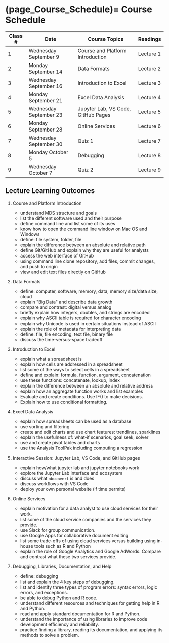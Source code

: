 (page_Course_Schedule)=
Course Schedule
=======================

| Class # | Date                   | Course Topics                                                     | Readings  |
| ------- | ---------------------- | ----------------------------------------------------------------- | --------- |
| 1       | Wednesday September 9  | Course and Platform Introduction                                  | Lecture 1 |
| 2       | Monday September 14    | Data Formats                                                      | Lecture 2 |
| 3       | Wednesday September 16 | Introduction to Excel                                             | Lecture 3 |
| 4       | Monday September 21    | Excel Data Analysis                                               | Lecture 4 |
| 5       | Wednesday September 23 | Jupyter Lab, VS Code, GitHub Pages                                | Lecture 5 |
| 6       | Monday September 28    | Online Services                                                   | Lecture 6 |
| 7       | Wednesday September 30 | Quiz 1                                                            | Lecture 7 |
| 8       | Monday October 5       | Debugging                                                         | Lecture 8 |
| 9       | Wednesday October 7    | Quiz 2                                                            | Lecture 9 |

## Lecture Learning Outcomes

1. Course and Platform Introduction
	- understand MDS structure and goals
	- list the different software used and their purpose
	- define command line and list some of its uses
	- know how to open the command line window on Mac OS and Windows
	- define: file system, folder, file
	- explain the difference between an absolute and relative path
	- define Git/GitHub and explain why they are useful for analysts
	- access the web interface of GitHub
	- using command line clone repository, add files, commit changes, and push to origin
	- view and edit text files directly on GitHub

2. Data Formats
	- define: computer, software, memory, data, memory size/data size, cloud
	- explain "Big Data" and describe data growth
	- compare and contrast: digital versus analog
	- briefly explain how integers, doubles, and strings are encoded
	- explain why ASCII table is required for character encoding
	- explain why Unicode is used in certain situations instead of ASCII
	- explain the role of metadata for interpreting data
	- define: file, file encoding, text file, binary file
	- discuss the time-versus-space tradeoff
	
3. Introduction to Excel
	- explain what a spreadsheet is
	- explain how cells are addressed in a spreadsheet
	- list some of the ways to select cells in a spreadsheet
	- define and explain: formula, function, argument, concatenation
	- use these functions: concatenate, lookup, index
	- explain the difference between an absolute and relative address
	- explain how an aggregate function works and list examples
	- Evaluate and create conditions. Use IF() to make decisions.
	- Explain how to use conditional formatting.

4. Excel Data Analysis
	- explain how spreadsheets can be used as a database  
	- use sorting and filtering
	- create and edit charts and use chart features: trendlines, sparklines
	- explain the usefulness of: what-if scenarios, goal seek, solver
	- use and create pivot tables and charts	
	- use the Analysis ToolPak including computing a regression
	
5. Interactive Session: Jupyter Lab, VS Code, and GitHub pages
	- explain how/what jupyter lab and jupyter notebooks work
	- explore the Jupyter Lab interface and ecosystem
	- discuss what `nbconvert` is and does
	- discuss workflows with VS Code
	- deploy your own personal website (if time permits)
		
6. Online Services
	- explain motivation for a data analyst to use cloud services for their work.
	- list some of the cloud service companies and the services they provide.
	- use Slack for group communication.
	- use Google Apps for collaborative document editing
	- list some trade-offs of using cloud services versus building using in-house tools such as R and Python
	- explain the role of Google Analytics and Google AdWords. Compare and contrast what these two services provide.

7. Debugging, Libraries, Documentation, and Help
	- define: debugging
	- list and explain the 4 key steps of debugging.
	- list and identify three types of program errors: syntax errors, logic errors, and exceptions.
	- be able to debug Python and R code.
	- understand different resources and techniques for getting help in R and Python.
	- read and apply standard documentation for R and Python.
	- understand the importance of using libraries to improve code development efficiency and reliability.
	- practice finding a library, reading its documentation, and applying its methods to solve a problem.